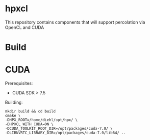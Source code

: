 hpxcl
=====

This repository contains components that will support percolation via OpenCL and CUDA

Build
====

CUDA
===

Prerequisites:

- CUDA SDK > 7.5

Building:
```
mkdir build && cd build
cmake \
-DHPX_ROOT=/home/diehl/opt/hpx/ \
-DHPXCL_WITH_CUDA=ON \
-DCUDA_TOOLKIT_ROOT_DIR=/opt/packages/cuda-7.0/ \
-DLIBNVRTC_LIBRARY_DIR=/opt/packages/cuda-7.0/lib64/ .. 
```
